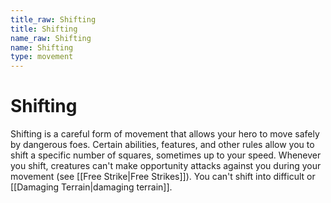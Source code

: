 ```yaml
---
title_raw: Shifting
title: Shifting
name_raw: Shifting
name: Shifting
type: movement
---
```


# Shifting

Shifting is a careful form of movement that allows your hero to move safely by dangerous foes. Certain abilities, features, and other rules allow you to shift a specific number of squares, sometimes up to your speed. Whenever you shift, creatures can't make opportunity attacks against you during your movement (see [[Free Strike|Free Strikes]]). You can't shift into difficult or [[Damaging Terrain|damaging terrain]].

